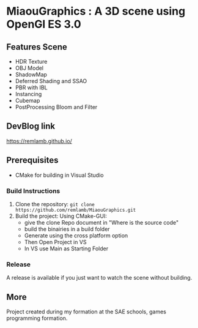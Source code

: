 # MiaouGraphics : A 3D scene using OpenGl ES 3.0

## Features Scene
- HDR Texture
- OBJ Model
- ShadowMap
- Deferred Shading and SSAO
- PBR with IBL
- Instancing
- Cubemap
- PostProcessing Bloom and Filter

## DevBlog link 
[https://remlamb.github.io/ ](https://remlamb.github.io/3d_scene/scene.html)


## Prerequisites
- CMake for building in Visual Studio 

### Build Instructions
1. Clone the repository: `git clone https://github.com/remlamb/MiaouGraphics.git`
2. Build the project:
   Using CMake-GUI:
    - give the clone Repo document in "Where is the source code"
    - build the binairies in a build folder
    - Generate using the cross platform option
    - Then Open Project in VS
    - In VS use Main as Starting Folder
      
### Release
   A release is available if you just want to watch the scene without building.

## More
Project created during my formation at the SAE schools, games programming formation.
